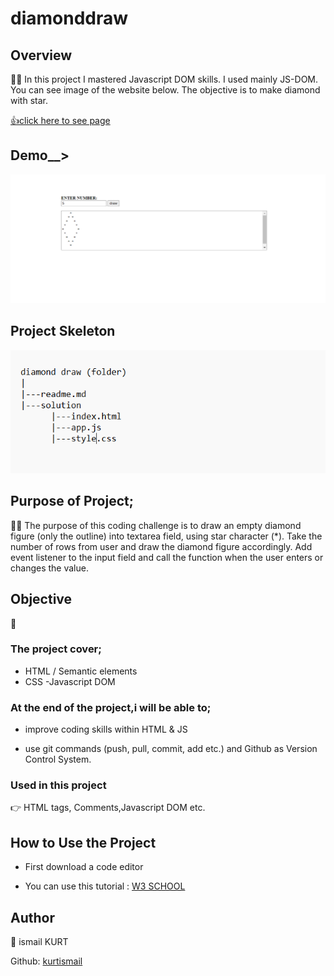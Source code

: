 # diamonddraw

## Overview

👨‍💻 In this project I mastered Javascript DOM skills. I used mainly JS-DOM. You can see image of the website below. The objective is to make diamond with star.

[👍click here to see page](https://kurtismail.github.io/draw_of_diamonds/)

## Demo__>

<img src="https://github.com/kurtismail/draw_of_diamonds/blob/main/1.png" width="900"/>

## Project Skeleton

<img src="https://github.com/kurtismail/draw_of_diamonds/blob/main/2.png" width="900"/>

## Purpose of Project;

👨‍💻 The purpose of this coding challenge is to draw an empty diamond figure (only the outline) into textarea field, using star character (\*). Take the number of rows from user and draw the diamond figure accordingly. Add event listener to the input field and call the function when the user enters or changes the value.

## Objective

🎯

### The project cover;

- HTML / Semantic elements
- CSS
  -Javascript DOM

### At the end of the project,i will be able to;

- improve coding skills within HTML & JS

- use git commands (push, pull, commit, add etc.) and Github as Version Control System.

### Used in this project

👉 HTML tags, Comments,Javascript DOM etc.

## How to Use the Project

- First download a code editor

- You can use this tutorial : [W3 SCHOOL](https://www.w3schools.com/html/html_images.asp)

## Author

👤 ismail KURT

Github: [kurtismail](https://github.com/kurtismail)
